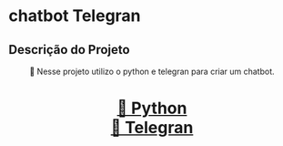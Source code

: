# chatbot Telegran

## Descrição do Projeto
<p align="center">🚀 Nesse projeto utilizo o python e telegran para criar um chatbot. </p>

<h1 align="center">
    <a href="https://www.python.org/">🔗 Python</a> <br>
    <a href="https://web.telegram.org/">🔗 Telegran</a>
</h1>

